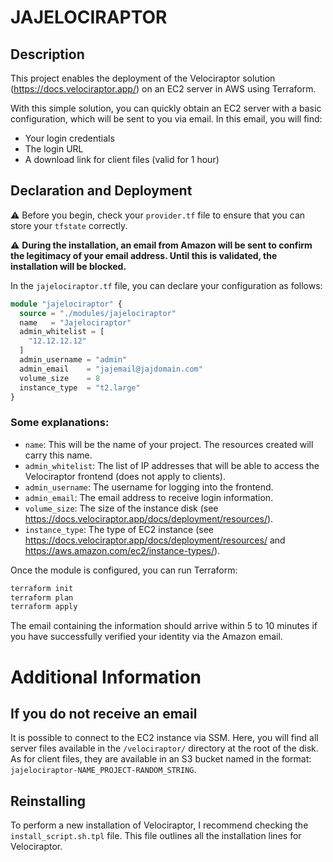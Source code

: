 # JAJELOCIRAPTOR

## Description

This project enables the deployment of the Velociraptor solution (https://docs.velociraptor.app/) on an EC2 server in AWS using Terraform.

With this simple solution, you can quickly obtain an EC2 server with a basic configuration, which will be sent to you via email. In this email, you will find:

- Your login credentials
- The login URL
- A download link for client files (valid for 1 hour)

## Declaration and Deployment

⚠️ Before you begin, check your `provider.tf` file to ensure that you can store your `tfstate` correctly.

⚠️ **During the installation, an email from Amazon will be sent to confirm the legitimacy of your email address. Until this is validated, the installation will be blocked.**

In the `jajelociraptor.tf` file, you can declare your configuration as follows:

```terraform
module "jajelociraptor" {
  source = "./modules/jajelociraptor"
  name   = "Jajelociraptor"
  admin_whitelist = [
    "12.12.12.12"
  ]
  admin_username = "admin"
  admin_email    = "jajemail@jajdomain.com"
  volume_size    = 8
  instance_type  = "t2.large"
}
```

### Some explanations:

- `name`: This will be the name of your project. The resources created will carry this name.
- `admin_whitelist`: The list of IP addresses that will be able to access the Velociraptor frontend (does not apply to clients).
- `admin_username`: The username for logging into the frontend.
- `admin_email`: The email address to receive login information.
- `volume_size`: The size of the instance disk (see https://docs.velociraptor.app/docs/deployment/resources/).
- `instance_type`: The type of EC2 instance (see https://docs.velociraptor.app/docs/deployment/resources/ and https://aws.amazon.com/ec2/instance-types/).

Once the module is configured, you can run Terraform:

```bash
terraform init
terraform plan
terraform apply
```

The email containing the information should arrive within 5 to 10 minutes if you have successfully verified your identity via the Amazon email.

# Additional Information

## If you do not receive an email

It is possible to connect to the EC2 instance via SSM. Here, you will find all server files available in the `/velociraptor/` directory at the root of the disk. As for client files, they are available in an S3 bucket named in the format: `jajelociraptor-NAME_PROJECT-RANDOM_STRING`.

## Reinstalling

To perform a new installation of Velociraptor, I recommend checking the `install_script.sh.tpl` file. This file outlines all the installation lines for Velociraptor.